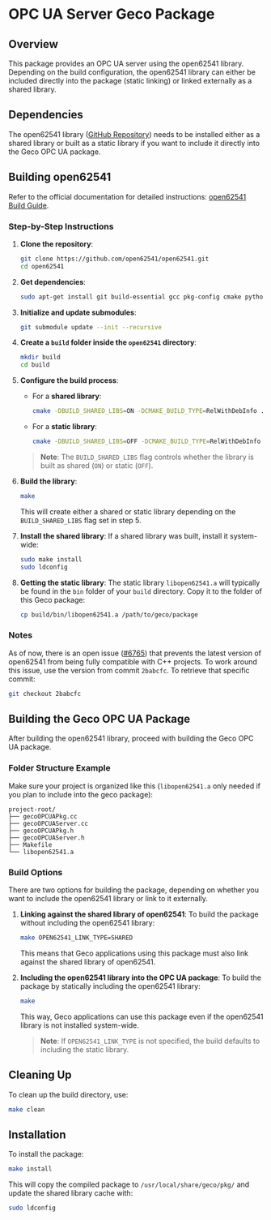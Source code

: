 # OPC UA Server Geco Package

## Overview
This package provides an OPC UA server using the open62541 library. Depending on the build configuration, the open62541 library can either be included directly into the package (static linking) or linked externally as a shared library.

## Dependencies
The open62541 library ([GitHub Repository](https://github.com/open62541/open62541)) needs to be installed either as a shared library or built as a static library if you want to include it directly into the Geco OPC UA package.

## Building open62541
Refer to the official documentation for detailed instructions: [open62541 Build Guide](https://www.open62541.org/doc/1.0/building.html#building-the-library).

### Step-by-Step Instructions
1. **Clone the repository**:
   ```bash
   git clone https://github.com/open62541/open62541.git
   cd open62541
   ```

2. **Get dependencies**:
   ```bash
   sudo apt-get install git build-essential gcc pkg-config cmake python
   ```

3. **Initialize and update submodules**:
   ```bash
   git submodule update --init --recursive
   ```

4. **Create a `build` folder inside the `open62541` directory**:
   ```bash
   mkdir build
   cd build
   ```

5. **Configure the build process**:
   - For a **shared library**:
     ```bash
     cmake -DBUILD_SHARED_LIBS=ON -DCMAKE_BUILD_TYPE=RelWithDebInfo ..
     ```
   - For a **static library**:
     ```bash
     cmake -DBUILD_SHARED_LIBS=OFF -DCMAKE_BUILD_TYPE=RelWithDebInfo ..
     ```
   > **Note**: The `BUILD_SHARED_LIBS` flag controls whether the library is built as shared (`ON`) or static (`OFF`).

6. **Build the library**:
   ```bash
   make
   ```
   This will create either a shared or static library depending on the `BUILD_SHARED_LIBS` flag set in step 5.

7. **Install the shared library**:
   If a shared library was built, install it system-wide:
   ```bash
   sudo make install
   sudo ldconfig
   ```

8. **Getting the static library**:
   The static library `libopen62541.a` will typically be found in the `bin` folder of your `build` directory. Copy it to the folder of this Geco package:
   ```bash
   cp build/bin/libopen62541.a /path/to/geco/package
   ```

### Notes
As of now, there is an open issue ([#6765](https://github.com/open62541/open62541/issues/6765)) that prevents the latest version of open62541 from being fully compatible with C++ projects. To work around this issue, use the version from commit `2babcfc`. To retrieve that specific commit:
```bash
git checkout 2babcfc
```

## Building the Geco OPC UA Package
After building the open62541 library, proceed with building the Geco OPC UA package.

### Folder Structure Example
Make sure your project is organized like this (`libopen62541.a` only needed if you plan to include into the geco package):
```
project-root/
├── gecoOPCUAPkg.cc
├── gecoOPCUAServer.cc
├── gecoOPCUAPkg.h
├── gecoOPCUAServer.h
├── Makefile
└── libopen62541.a
```

### Build Options
There are two options for building the package, depending on whether you want to include the open62541 library or link to it externally.

1. **Linking against the shared library of open62541**:
   To build the package without including the open62541 library:
   ```bash
   make OPEN62541_LINK_TYPE=SHARED
   ```
   This means that Geco applications using this package must also link against the shared library of open62541.

2. **Including the open62541 library into the OPC UA package**:
   To build the package by statically including the open62541 library:
   ```bash
   make
   ```
   This way, Geco applications can use this package even if the open62541 library is not installed system-wide.

   > **Note**: If `OPEN62541_LINK_TYPE` is not specified, the build defaults to including the static library.

## Cleaning Up
To clean up the build directory, use:
```bash
make clean
```

## Installation
To install the package:
```bash
make install
```
This will copy the compiled package to `/usr/local/share/geco/pkg/` and update the shared library cache with:
```bash
sudo ldconfig
```
